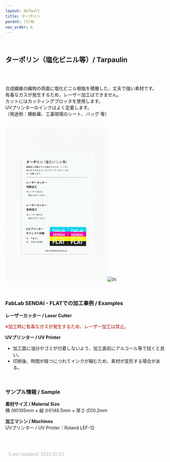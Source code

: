 ```yaml
---
layout: default
title: ターポリン
parent: (5)布
nav_order: 6
---
```


<br>

## ターポリン（塩化ビニル等）/ Tarpaulin
<br><br>

合成繊維の織物の両面に塩化ビニル樹脂を積層した、丈夫で強い素材です。<br>
有毒なガスが発生するため、レーザー加工はできません。<br>
カットにはカッティングプロッタを使用します。<br>
UVプリンターのインクはよく定着します。<br>
（用途例：横断幕、工事現場のシート、バッグ 等）
<br>
<br>

<img src="assets/32_Tarpaulin_1.png" width="320" alt="hi" class="inline"/><img src="assets/32_Tarpaulin_2.png" width="320" alt="hi" class="inline"/>

<br>

### **FabLab SENDAI - FLATでの加工事例 / Examples**

**レーザーカッター / Laser Cutter**

<span style="color: #B00E02">
※加工時に有毒なガスが発生するため、レーザー加工は禁止。</span><br>

**UVプリンター / UV Printer**
* 加工面に油分やゴミが付着しないよう、加工直前にアルコール等で拭くと良い。<br>
* 印刷後、時間が経つにつれてインクが縮むため、素材が変形する場合がある。<br>

<br>

### **サンプル情報 / Sample**

**素材サイズ / Material Size**<br>
横 (W)105mm × 縦 (H)148.5mm × 厚さ (D)0.2mm<br>

**加工マシン / Machines**<br>
UVプリンター / UV Printer：Roland LEF-12<br>

<br><br>

<span style="color: #B2B2B2">
（Last Updated: 2022.10.31）
</span>
